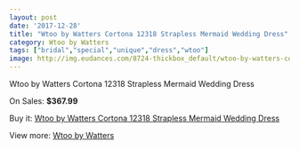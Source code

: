```yaml
---
layout: post
date: '2017-12-28'
title: "Wtoo by Watters Cortona 12318 Strapless Mermaid Wedding Dress"
category: Wtoo by Watters
tags: ["bridal","special","unique","dress","wtoo"]
image: http://img.eudances.com/8724-thickbox_default/wtoo-by-watters-cortona-12318-strapless-mermaid-wedding-dress.jpg
---
```

Wtoo by Watters Cortona 12318 Strapless Mermaid Wedding Dress

On Sales: **$367.99**
<a href="https://www.eudances.com/en/wtoo-by-watters/2951-wtoo-by-watters-cortona-12318-strapless-mermaid-wedding-dress.html"><amp-img layout="responsive" width="600" height="600" src="//img.eudances.com/8724-thickbox_default/wtoo-by-watters-cortona-12318-strapless-mermaid-wedding-dress.jpg" alt="Wtoo by Watters Cortona 12318 Strapless Mermaid Wedding Dress 0" /></a>
<a href="https://www.eudances.com/en/wtoo-by-watters/2951-wtoo-by-watters-cortona-12318-strapless-mermaid-wedding-dress.html"><amp-img layout="responsive" width="600" height="600" src="//img.eudances.com/8726-thickbox_default/wtoo-by-watters-cortona-12318-strapless-mermaid-wedding-dress.jpg" alt="Wtoo by Watters Cortona 12318 Strapless Mermaid Wedding Dress 1" /></a>
<a href="https://www.eudances.com/en/wtoo-by-watters/2951-wtoo-by-watters-cortona-12318-strapless-mermaid-wedding-dress.html"><amp-img layout="responsive" width="600" height="600" src="//img.eudances.com/8725-thickbox_default/wtoo-by-watters-cortona-12318-strapless-mermaid-wedding-dress.jpg" alt="Wtoo by Watters Cortona 12318 Strapless Mermaid Wedding Dress 2" /></a>

Buy it: [Wtoo by Watters Cortona 12318 Strapless Mermaid Wedding Dress](https://www.eudances.com/en/wtoo-by-watters/2951-wtoo-by-watters-cortona-12318-strapless-mermaid-wedding-dress.html "Wtoo by Watters Cortona 12318 Strapless Mermaid Wedding Dress")

View more: [Wtoo by Watters](https://www.eudances.com/en/49-wtoo-by-watters "Wtoo by Watters")